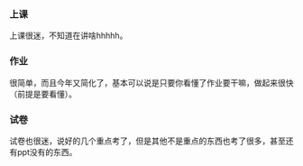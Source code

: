 ### 上课

上课很迷，不知道在讲啥hhhhh。

### 作业

很简单，而且今年又简化了，基本可以说是只要你看懂了作业要干嘛，做起来很快（前提是要看懂）。

### 试卷

试卷也很迷，说好的几个重点考了，但是其他不是重点的东西也考了很多，甚至还有ppt没有的东西。